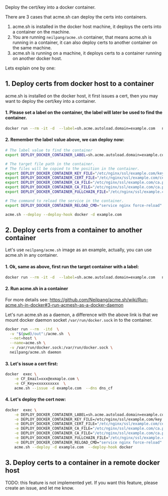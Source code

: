 Deploy the cert/key into a docker container.

There are 3 cases that acme.sh can deploy the certs into containers.

1. acme.sh is installed in the docker host machine, it deploys the certs into a container on the machine.
2. You are running `neilpang/acme.sh` container, that means acme.sh is running in a container, it can also deploy certs to another container on the same machine.
3. acme.sh is running on a machine, it deploys certs to a container running on another docker host.

Lets explain one by one:

## 1. Deploy certs from docker host to a container

acme.sh is installed on the docker host, it first issues a cert, then you may want to deploy the cert/key into a container.

#### 1. Please set a label on the container, the label will later be used to find the container.

```sh
docker run --rm -it -d  --label=sh.acme.autoload.domain=example.com   nginx:latest
```

#### 2. Remember the label value above, we can deploy now:

```sh
# The label value to find the container
export DEPLOY_DOCKER_CONTAINER_LABEL=sh.acme.autoload.domain=example.com

# The target file path in the container.
# The files will be copied to the position in the container.
export DEPLOY_DOCKER_CONTAINER_KEY_FILE="/etc/nginx/ssl/example.com/key.pem"
export DEPLOY_DOCKER_CONTAINER_CERT_FILE="/etc/nginx/ssl/example.com/cert.pem"
export DEPLOY_DOCKER_CONTAINER_CA_FILE="/etc/nginx/ssl/example.com/ca.pem"
export DEPLOY_DOCKER_CONTAINER_CA_FILE="/etc/nginx/ssl/example.com/ca.pem"
export DEPLOY_DOCKER_CONTAINER_FULLCHAIN_FILE="/etc/nginx/ssl/example.com/full.pem"

# The command to reload the service in the container.
export DEPLOY_DOCKER_CONTAINER_RELOAD_CMD="service nginx force-reload"

acme.sh --deploy --deploy-hook docker -d example.com

```

 
## 2. Deploy certs from a container to another container

Let's use `neilpang/acme.sh` image as an example,  actually, you can use acme.sh in any container.

#### 1. Ok, same as above, first run the target container with a label:

```sh
docker run --rm -it -d  --label=sh.acme.autoload.domain=example.com   nginx:latest
```

#### 2. Run acme.sh in a container

For more details see: https://github.com/Neilpang/acme.sh/wiki/Run-acme.sh-in-docker#3-run-acmesh-as-a-docker-daemon

Let's run acme.sh as a daemon, a difference with the above link is that we mount docker daemon socket `/var/run/docker.sock` in to the container.

```sh
docker run --rm  -itd  \
  -v "$(pwd)/out":/acme.sh  \
  --net=host \
  --name=acme.sh \
  -v /var/run/docker.sock:/var/run/docker.sock \
  neilpang/acme.sh daemon
```

#### 3. Let's issue a cert first:

```sh
docker  exec \
    -e CF_Email=xxx@exmaple.com \
    -e CF_Key=xxxxxxxxxx  \
    acme.sh --issue -d example.com  --dns dns_cf
```

#### 4. Let's deploy the cert now:

```sh
docker  exec \
    -e DEPLOY_DOCKER_CONTAINER_LABEL=sh.acme.autoload.domain=example.com \
    -e DEPLOY_DOCKER_CONTAINER_KEY_FILE=/etc/nginx/ssl/example.com/key.pem \
    -e DEPLOY_DOCKER_CONTAINER_CERT_FILE="/etc/nginx/ssl/example.com/cert.pem" \
    -e DEPLOY_DOCKER_CONTAINER_CA_FILE="/etc/nginx/ssl/example.com/ca.pem" \
    -e DEPLOY_DOCKER_CONTAINER_CA_FILE="/etc/nginx/ssl/example.com/ca.pem" \
    -e DEPLOY_DOCKER_CONTAINER_FULLCHAIN_FILE="/etc/nginx/ssl/example.com/full.pem" \
    -e DEPLOY_DOCKER_CONTAINER_RELOAD_CMD="service nginx force-reload" \
    acme.sh --deploy -d example.com  --deploy-hook docker
```





## 3. Deploy certs to a container in a remote docker host

TODO:  this feature is not implemented yet.
If you want this feature, please create an issue, and let me know.








